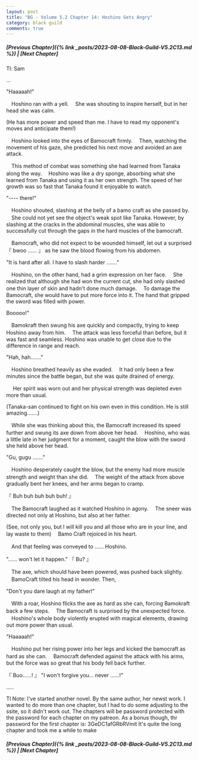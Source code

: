 ```yaml
---
layout: post
title: "BG - Volume 5.2 Chapter 14: Hoshino Gets Angry"
category: black guild
comments: true
---
```


##### [Previous Chapter]({% link _posts/2023-08-08-Black-Guild-V5.2C13.md %}) \| [Next Chapter]



Tl: Sam

…


"Haaaaah!"

　Hoshino ran with a yell.
　She was shouting to inspire herself, but in her head she was calm.

(He has more power and speed than me. I have to read my opponent's moves and anticipate them!)

　Hoshino looked into the eyes of Bamocraft firmly.
　Then, watching the movement of his gaze, she predicted his next move and avoided an axe attack.

　This method of combat was something she had learned from Tanaka along the way.
　Hoshino was like a dry sponge, absorbing what she learned from Tanaka and using it as her own strength. The speed of her growth was so fast that Tanaka found it enjoyable to watch.

"---- there!"

　Hoshino shouted, slashing at the belly of a bamo craft as she passed by.
　She could not yet see the object's weak spot like Tanaka. However, by slashing at the cracks in the abdominal muscles, she was able to successfully cut through the gaps in the hard muscles of the bamocraft.

　Bamocraft, who did not expect to be wounded himself, let out a surprised 『 bwoo ...... 』 as he saw the blood flowing from his abdomen.

"It is hard after all. I have to slash harder ......."

　Hoshino, on the other hand, had a grim expression on her face.
　She realized that although she had won the current cut, she had only slashed one thin layer of skin and hadn't done much damage.
　To damage the Bamocraft, she would have to put more force into it. The hand that gripped the sword was filled with power.

Booooo!"

　Bamokraft then swung his axe quickly and compactly, trying to keep Hoshino away from him.
　The attack was less forceful than before, but it was fast and seamless. Hoshino was unable to get close due to the difference in range and reach.

"Hah, hah......."

　Hoshino breathed heavily as she evaded.
　It had only been a few minutes since the battle began, but she was quite drained of energy.

　 Her spirit was worn out and her physical strength was depleted even more than usual.

(Tanaka-san continued to fight on his own even in this condition. He is still amazing.......)

　While she was thinking about this, the Bamocraft increased its speed further and swung its axe down from above her head.
　Hoshino, who was a little late in her judgment for a moment, caught the blow with the sword she held above her head.

"Gu, gugu ......."

　Hoshino desperately caught the blow, but the enemy had more muscle strength and weight than she did.
　The weight of the attack from above gradually bent her knees, and her arms began to cramp.

『 Buh buh buh buh buh! 』

　The Bamocraft laughed as it watched Hoshino in agony.
　The sneer was directed not only at Hoshino, but also at her father.

(See, not only you, but I will kill you and all those who are in your line, and lay waste to them)
　Bamo Craft rejoiced in his heart.

　And that feeling was conveyed to ...... Hoshino.

"...... won't let it happen."
『 Bu? 』

　The axe, which should have been powered, was pushed back slightly.
　BamoCraft tilted his head in wonder. Then,

"Don't you dare laugh at my father!"

　With a roar, Hoshino flicks the axe as hard as she can, forcing Bamokraft back a few steps.
　The Bamocraft is surprised by the unexpected force.
　Hoshino's whole body violently erupted with magical elements, drawing out more power than usual.

"Haaaaah!"

　Hoshino put her rising power into her legs and kicked the bamocraft as hard as she can.
　Bamocraft defended against the attack with his arms, but the force was so great that his body fell back further.

『 Buo......! 』
"I won't forgive you... never ......!"



.....


Tl Note: I've started another novel. By the same author, her newst work. I wanted to do more than one chapter, but I had to do some adjusting to the ssite, so it didn't work out. The chapters will be password protected with the password for each chapter on my patreon. As a bonus though, thr password for the first chapter is: 3GeDC1afGRbRVmit
It's quite the long chapter and took me a while to make

##### [Previous Chapter]({% link _posts/2023-08-08-Black-Guild-V5.2C13.md %}) \| [Next Chapter]
